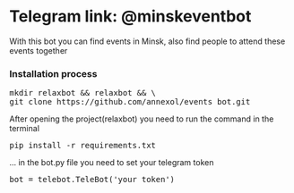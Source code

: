 # Telegram link: @minskeventbot

With this bot you can find events in Minsk, also find people to attend these events together


### Installation process

<pre>
mkdir relaxbot && relaxbot && \
git clone https://github.com/annexol/events_bot.git
</pre>

After opening the project(relaxbot) you need to run the command in the terminal

<pre>
pip install -r requirements.txt
</pre>

... in the bot.py file you need to set your telegram token

<pre>
bot = telebot.TeleBot('your_token')
</pre>
